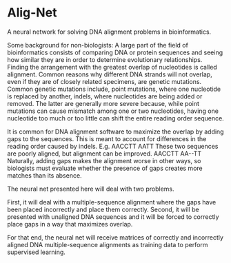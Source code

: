 # Alig-Net
A neural network for solving DNA alignment problems in bioinformatics.

Some background for non-biologists:
A large part of the field of bioinformatics consists of comparing DNA or protein sequences and seeing how similar they are in order to determine evolutionary relationships. Finding the arrangement with the greatest overlap of nucleotides is called alignment. Common reasons why different DNA strands will not overlap, even if they are of closely related specimens, are genetic mutations. Common genetic mutations include, point mutations, where one nucleotide is replaced by another, indels, where nucleotides are being added or removed. The latter are generally more severe because, while point mutations can cause mismatch among one or two nucleotides, having one nucleotide too much or too little can shift the entire reading order sequence.

It is common for DNA alignment software to maximize the overlap by adding gaps to the sequences. This is meant to account for differences in the reading order caused by indels.
E.g.
AACCTT
AATT
These two sequences are poorly aligned, but alignment can be improved.
AACCTT
AA--TT
Naturally, adding gaps makes the alignment worse in other ways, so biologists must evaluate whether the presence of gaps creates more matches than its absence.

The neural net presented here will deal with two problems.

First, it will deal with a multiple-sequence alignment where the gaps have been placed incorrectly and place them correctly.
Second, it will be presented with unaligned DNA sequences and it will be forced to correctly place gaps in a way that maximizes overlap.

For that end, the neural net will receive matrices of correctly and incorrectly aligned DNA multiple-sequence alignments as training data to perform supervised learning.
